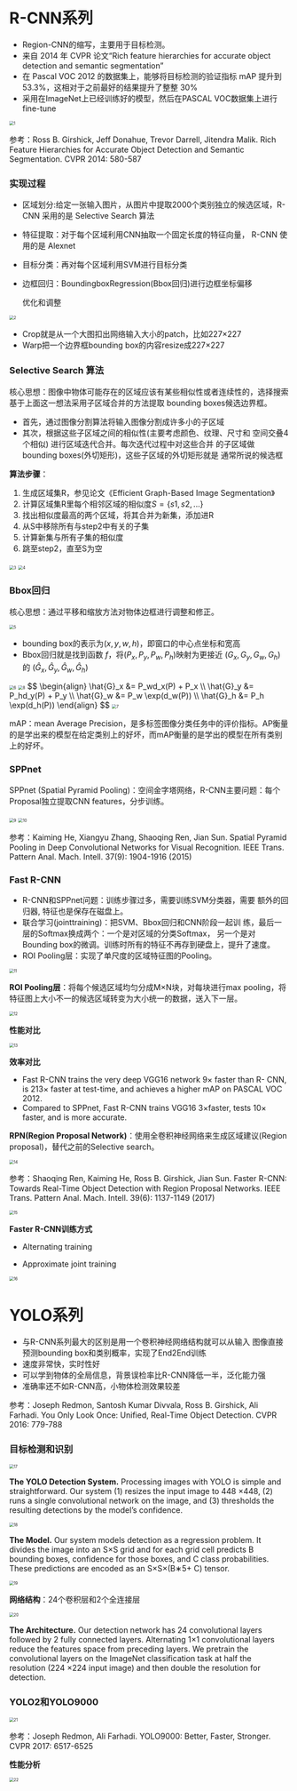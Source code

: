 # R-CNN系列

- Region-CNN的缩写，主要用于目标检测。
- 来自 2014 年 CVPR 论文“Rich feature hierarchies for accurate object  detection and semantic segmentation”
- 在 Pascal VOC 2012 的数据集上，能够将目标检测的验证指标 mAP 提升到 53.3%，这相对于之前最好的结果提升了整整 30%
- 采用在ImageNet上已经训练好的模型，然后在PASCAL VOC数据集上进行 fine-tune

<img src="./PIC/RCNN&YOLO/1.png" alt="1" style="zoom:50%;" />

参考：Ross B. Girshick, Jeff Donahue, Trevor Darrell, Jitendra Malik. Rich Feature Hierarchies for Accurate Object Detection and Semantic Segmentation. CVPR 2014: 580-587

### 实现过程

- 区域划分:给定一张输入图片，从图片中提取2000个类别独立的候选区域，R-CNN 采用的是 Selective Search 算法

- 特征提取：对于每个区域利用CNN抽取一个固定长度的特征向量， R-CNN 使用的是 Alexnet

- 目标分类：再对每个区域利用SVM进行目标分类

- 边框回归：BoundingboxRegression(Bbox回归)进行边框坐标偏移

  优化和调整

<img src="./PIC/RCNN&YOLO/2.png" alt="2" style="zoom:50%;" />

- Crop就是从一个大图扣出网络输入大小的patch，比如227×227
- Warp把一个边界框bounding box的内容resize成227×227

### Selective Search 算法

核心思想：图像中物体可能存在的区域应该有某些相似性或者连续性的，选择搜索基于上面这一想法采用子区域合并的方法提取 bounding boxes候选边界框。

- 首先，通过图像分割算法将输入图像分割成许多小的子区域
- 其次，根据这些子区域之间的相似性(主要考虑颜色、纹理、尺寸和 空间交叠4个相似) 进行区域迭代合并。每次迭代过程中对这些合并 的子区域做bounding boxes(外切矩形)，这些子区域的外切矩形就是 通常所说的候选框

**算法步骤**：

1. 生成区域集R，参见论文《Efficient Graph-Based Image Segmentation》
2. 计算区域集R里每个相邻区域的相似度$S=\{s1,s2,...\}$
3. 找出相似度最高的两个区域，将其合并为新集，添加进R
4. 从S中移除所有与step2中有关的子集
5. 计算新集与所有子集的相似度
6. 跳至step2，直至S为空

<img src="./PIC/RCNN&YOLO/3.png" alt="3" style="zoom:50%;" />

<img src="./PIC/RCNN&YOLO/4.png" alt="4" style="zoom:50%;" />

### Bbox回归

核心思想：通过平移和缩放方法对物体边框进行调整和修正。

<img src="./PIC/RCNN&YOLO/5.png" alt="5" style="zoom:50%;" />

- bounding box的表示为$(x,y,w,h)$，即窗口的中心点坐标和宽高
- Bbox回归就是找到函数 $f$，将$(P_x,P_y, P_w,P_h)$映射为更接近 $(G_x,G_y, G_w,G_h)$ 的 $(\hat{G}_x,\hat{G}_y, \hat{G}_w,\hat{G}_h)$

<img src="./PIC/RCNN&YOLO/6.png" alt="6" style="zoom:50%;" />

<img src="./PIC/RCNN&YOLO/8.png" alt="8" style="zoom:50%;" />
$$
\begin{align}
\hat{G}_x &= P_wd_x(P) + P_x
\\
\hat{G}_y &= P_hd_y(P) + P_y
\\
\hat{G}_w &= P_w \exp(d_w(P))
\\
\hat{G}_h &= P_h \exp(d_h(P))
\end{align}
$$
<img src="./PIC/RCNN&YOLO/7.png" alt="7" style="zoom:50%;" />

mAP：mean Average Precision，是多标签图像分类任务中的评价指标。AP衡量的是学出来的模型在给定类别上的好坏，而mAP衡量的是学出的模型在所有类别上的好坏。

### SPPnet

SPPnet (Spatial Pyramid Pooling)：空间金字塔网络，R-CNN主要问题：每个Proposal独立提取CNN features，分步训练。

<img src="./PIC/RCNN&YOLO/9.png" alt="9" style="zoom:50%;" />

<img src="./PIC/RCNN&YOLO/10.png" alt="10" style="zoom:50%;" />

参考：Kaiming He, Xiangyu Zhang, Shaoqing Ren, Jian Sun. Spatial Pyramid Pooling in Deep Convolutional Networks for Visual Recognition. IEEE Trans. Pattern Anal. Mach. Intell. 37(9): 1904-1916 (2015)

### Fast R-CNN

- R-CNN和SPPnet问题：训练步骤过多，需要训练SVM分类器，需要 额外的回归器, 特征也是保存在磁盘上。
- 联合学习(jointtraining)：把SVM、Bbox回归和CNN阶段一起训 练，最后一层的Softmax换成两个：一个是对区域的分类Softmax， 另一个是对Bounding box的微调。训练时所有的特征不再存到硬盘上，提升了速度。
- ROI Pooling层：实现了单尺度的区域特征图的Pooling。

<img src="./PIC/RCNN&YOLO/11.png" alt="11" style="zoom:50%;" />

**ROI Pooling层**：将每个候选区域均匀分成M×N块，对每块进行max pooling，将特征图上大小不一的候选区域转变为大小统一的数据，送入下一层。

<img src="./PIC/RCNN&YOLO/12.png" alt="12" style="zoom:50%;" />

**性能对比**

<img src="./PIC/RCNN&YOLO/13.png" alt="13" style="zoom:50%;" />

**效率对比**

- Fast R-CNN trains the very deep VGG16 network 9× faster than R- CNN, is 213× faster at test-time, and achieves a higher mAP on PASCAL VOC 2012.
- Compared to SPPnet, Fast R-CNN trains VGG16 3×faster, tests 10× faster, and is more accurate.

**RPN(Region Proposal Network)**：使用全卷积神经网络来生成区域建议(Region proposal)，替代之前的Selective search。

<img src="./PIC/RCNN&YOLO/14.png" alt="14" style="zoom:50%;" />

参考：Shaoqing Ren, Kaiming He, Ross B. Girshick, Jian Sun. Faster R-CNN: Towards Real-Time Object Detection with Region Proposal Networks. IEEE Trans. Pattern Anal. Mach. Intell. 39(6): 1137-1149 (2017)

<img src="./PIC/RCNN&YOLO/15.png" alt="15" style="zoom:50%;" />

**Faster R-CNN训练方式**

- Alternating training

- Approximate joint training

<img src="./PIC/RCNN&YOLO/16.png" alt="16" style="zoom:50%;" />

# YOLO系列

- 与R-CNN系列最大的区别是用一个卷积神经网络结构就可以从输入 图像直接预测bounding box和类别概率，实现了End2End训练
- 速度非常快，实时性好
- 可以学到物体的全局信息，背景误检率比R-CNN降低一半，泛化能力强
- 准确率还不如R-CNN高，小物体检测效果较差

参考：Joseph Redmon, Santosh Kumar Divvala, Ross B. Girshick, Ali Farhadi. You Only Look Once: Unified, Real-Time Object Detection. CVPR 2016: 779-788

### 目标检测和识别

<img src="./PIC/RCNN&YOLO/17.png" alt="17" style="zoom:50%;" />

**The YOLO Detection System.** Processing images with YOLO is simple and straightforward. Our system (1) resizes the input image to 448 ×448, (2) runs a single convolutional network on the image, and (3) thresholds the resulting detections by the model’s confidence.

<img src="./PIC/RCNN&YOLO/18.png" alt="18" style="zoom:50%;" />

**The Model.** Our system models detection as a regression problem. It divides the image into an S×S grid and for each grid cell predicts B bounding boxes, confidence for those boxes, and C class probabilities. These predictions are encoded as an S×S×(B∗5+ C) tensor.

<img src="./PIC/RCNN&YOLO/19.png" alt="19" style="zoom:50%;" />

**网络结构**：24个卷积层和2个全连接层

<img src="./PIC/RCNN&YOLO/20.png" alt="20" style="zoom:50%;" />

**The Architecture.** Our detection network has 24 convolutional layers followed by 2 fully connected layers. Alternating 1×1 convolutional layers reduce the features space from preceding layers. We pretrain the convolutional layers on the ImageNet classification task at half the resolution (224 ×224 input image) and then double the resolution for detection.

### YOLO2和YOLO9000

<img src="./PIC/RCNN&YOLO/21.png" alt="21" style="zoom:50%;" />

参考：Joseph Redmon, Ali Farhadi. YOLO9000: Better, Faster, Stronger. CVPR 2017: 6517-6525

**性能分析**

<img src="./PIC/RCNN&YOLO/22.png" alt="22" style="zoom:50%;" />
